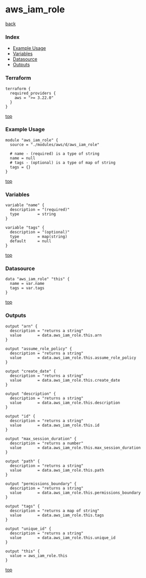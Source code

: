 # aws_iam_role

[back](../aws.md)

### Index

- [Example Usage](#example-usage)
- [Variables](#variables)
- [Datasource](#datasource)
- [Outputs](#outputs)

### Terraform

```hcl
terraform {
  required_providers {
    aws = ">= 3.22.0"
  }
}
```

[top](#index)

### Example Usage

```hcl
module "aws_iam_role" {
  source = "./modules/aws/d/aws_iam_role"

  # name - (required) is a type of string
  name = null
  # tags - (optional) is a type of map of string
  tags = {}
}
```

[top](#index)

### Variables

```hcl
variable "name" {
  description = "(required)"
  type        = string
}

variable "tags" {
  description = "(optional)"
  type        = map(string)
  default     = null
}
```

[top](#index)

### Datasource

```hcl
data "aws_iam_role" "this" {
  name = var.name
  tags = var.tags
}
```

[top](#index)

### Outputs

```hcl
output "arn" {
  description = "returns a string"
  value       = data.aws_iam_role.this.arn
}

output "assume_role_policy" {
  description = "returns a string"
  value       = data.aws_iam_role.this.assume_role_policy
}

output "create_date" {
  description = "returns a string"
  value       = data.aws_iam_role.this.create_date
}

output "description" {
  description = "returns a string"
  value       = data.aws_iam_role.this.description
}

output "id" {
  description = "returns a string"
  value       = data.aws_iam_role.this.id
}

output "max_session_duration" {
  description = "returns a number"
  value       = data.aws_iam_role.this.max_session_duration
}

output "path" {
  description = "returns a string"
  value       = data.aws_iam_role.this.path
}

output "permissions_boundary" {
  description = "returns a string"
  value       = data.aws_iam_role.this.permissions_boundary
}

output "tags" {
  description = "returns a map of string"
  value       = data.aws_iam_role.this.tags
}

output "unique_id" {
  description = "returns a string"
  value       = data.aws_iam_role.this.unique_id
}

output "this" {
  value = aws_iam_role.this
}
```

[top](#index)